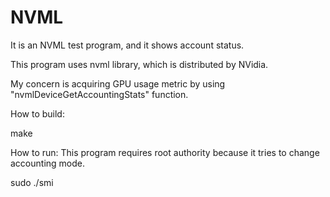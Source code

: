 # NVML
It is an NVML test program, and it shows account status.

This program uses nvml library, which is distributed by NVidia.

My concern is acquiring GPU usage metric by using "nvmlDeviceGetAccountingStats" function.

How to build:

make

How to run: This program requires root authority because it tries to change accounting mode.

sudo ./smi
